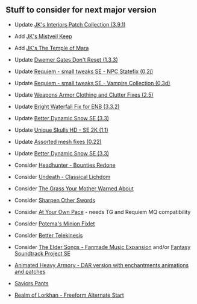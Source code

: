 ## Stuff to consider for next major version
- Update [JK's Interiors Patch Collection (3.9.1)](https://www.nexusmods.com/skyrimspecialedition/mods/35910)
- Add [JK's Mistveil Keep](https://www.nexusmods.com/skyrimspecialedition/mods/52462)
- Add [JK's The Temple of Mara](https://www.nexusmods.com/skyrimspecialedition/mods/52724)

- Update [Dwemer Gates Don't Reset (1.3.3)](https://www.nexusmods.com/skyrimspecialedition/mods/26331)
- Update [Requiem - small tweaks SE - NPC Statefix (0.2j)](https://www.nexusmods.com/skyrimspecialedition/mods/42633)
- Update [Requiem - small tweaks SE - Vampire Collection (0.3d)](https://www.nexusmods.com/skyrimspecialedition/mods/42633)
- Update [Weapons Armor Clothing and Clutter Fixes (2.5)](https://www.nexusmods.com/skyrimspecialedition/mods/18994)
- Update [Bright Waterfall Fix for ENB (3.3.2)](https://www.nexusmods.com/skyrimspecialedition/mods/37956)
- Update [Better Dynamic Snow SE (3.3)](https://www.nexusmods.com/skyrimspecialedition/mods/9121)
- Update [Unique Skulls HD - SE 2K (1.1)](https://www.nexusmods.com/skyrimspecialedition/mods/52073)
- Update [Assorted mesh fixes (0.22)](https://www.nexusmods.com/skyrimspecialedition/mods/32117)
- Update [Better Dynamic Snow SE (3.3)](https://www.nexusmods.com/skyrimspecialedition/mods/9121)

- Consider [Headhunter - Bounties Redone](https://www.nexusmods.com/skyrimspecialedition/mods/51847)
- Consider [Undeath - Classical Lichdom](https://www.nexusmods.com/skyrimspecialedition/mods/40802)
- Consider [The Grass Your Mother Warned About](https://www.nexusmods.com/skyrimspecialedition/mods/53064)
- Consider [Sharpen Other Swords](https://www.nexusmods.com/skyrimspecialedition/mods/52723)
- Consider [At Your Own Pace](https://www.nexusmods.com/skyrimspecialedition/mods/52704) - needs TG and Requiem MQ compatibility
- Consider [Potema's Minion Fixlet](https://www.nexusmods.com/skyrimspecialedition/mods/51000)
- Consider [Better Telekinesis](https://www.nexusmods.com/skyrimspecialedition/mods/42906)
- Consider [The Elder Songs - Fanmade Music Expansion](https://www.nexusmods.com/skyrimspecialedition/mods/27504) and/or [Fantasy Soundtrack Project SE](https://www.nexusmods.com/skyrimspecialedition/mods/5268)
- [Animated Heavy Armory - DAR version with enchantments animations and patches](https://www.nexusmods.com/skyrimspecialedition/mods/51100)
- [Saviors Pants](https://www.nexusmods.com/skyrimspecialedition/mods/14028)
- [Realm of Lorkhan - Freeform Alternate Start](https://www.nexusmods.com/skyrimspecialedition/mods/18223)

